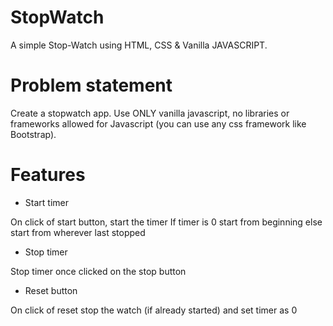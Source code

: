 
# StopWatch
A simple Stop-Watch using HTML, CSS &amp; Vanilla JAVASCRIPT.

# Problem statement
Create a stopwatch app. Use ONLY vanilla javascript, no libraries or frameworks allowed for Javascript (you can use any css framework like Bootstrap).

# Features
- Start timer

On click of start button, start the timer
If timer is 0 start from beginning else start from wherever last stopped

- Stop timer

Stop timer once clicked on the stop button

- Reset button

On click of reset stop the watch (if already started) and set timer as 0


